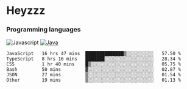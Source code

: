 # Heyzzz  

### Programming languages  

![Javascript](https://img.shields.io/badge/-Javascript-262626?style=for-the-badge&logo=javascript)
[![Java](https://img.shields.io/badge/-Java-262626?style=for-the-badge&logo=openjdk)](https://java.com)

<!--START_SECTION:waka-->

```text
JavaScript   16 hrs 47 mins  ██████████████▒░░░░░░░░░░   57.50 %
TypeScript   8 hrs 16 mins   ███████░░░░░░░░░░░░░░░░░░   28.34 %
CSS          1 hr 40 mins    █▒░░░░░░░░░░░░░░░░░░░░░░░   05.75 %
Bash         50 mins         ▓░░░░░░░░░░░░░░░░░░░░░░░░   02.87 %
JSON         27 mins         ▒░░░░░░░░░░░░░░░░░░░░░░░░   01.54 %
Other        19 mins         ▒░░░░░░░░░░░░░░░░░░░░░░░░   01.13 %
```

<!--END_SECTION:waka-->
